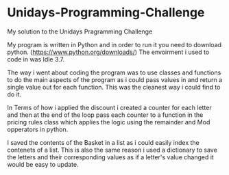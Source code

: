 # Unidays-Programming-Challenge
My solution to the Unidays Pragramming Challenge

My program is written in Python and in order to run it you need to download python. (https://www.python.org/downloads/)
The envoirment i used to code in was Idle 3.7.

The way i went about coding the program was to use classes and functions to do the main aspects of the program as i could pass values in
and return a single value out for each function. This was the cleanest way i could find to do it.

In Terms of how i applied the discount i created a counter for each letter and then at the end of the loop pass each counter to a function
in the pricing rules class which applies the logic using the remainder and Mod opperators in python.

I saved the contents of the Basket in a list as i could easily index the contenets of a list. This is also the same reason i used a dictionary
to save the letters and their corresponding values as if a letter's value changed it would be easy to update.
